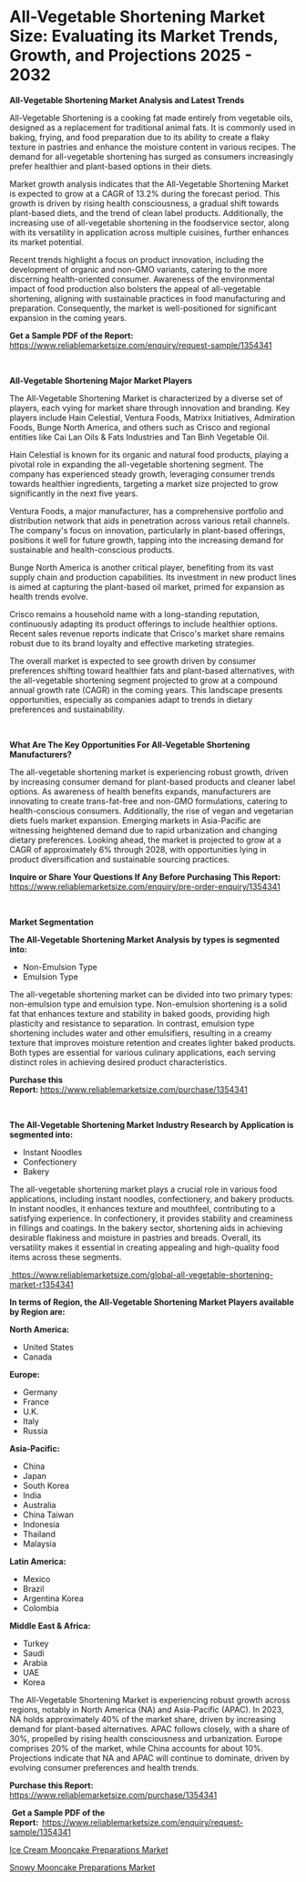 <p><h1>All-Vegetable Shortening Market Size: Evaluating its Market Trends, Growth, and Projections 2025 - 2032</h1></p><p><strong>All-Vegetable Shortening Market Analysis and Latest Trends</strong></p>
<p><p>All-Vegetable Shortening is a cooking fat made entirely from vegetable oils, designed as a replacement for traditional animal fats. It is commonly used in baking, frying, and food preparation due to its ability to create a flaky texture in pastries and enhance the moisture content in various recipes. The demand for all-vegetable shortening has surged as consumers increasingly prefer healthier and plant-based options in their diets.</p><p>Market growth analysis indicates that the All-Vegetable Shortening Market is expected to grow at a CAGR of 13.2% during the forecast period. This growth is driven by rising health consciousness, a gradual shift towards plant-based diets, and the trend of clean label products. Additionally, the increasing use of all-vegetable shortening in the foodservice sector, along with its versatility in application across multiple cuisines, further enhances its market potential.</p><p>Recent trends highlight a focus on product innovation, including the development of organic and non-GMO variants, catering to the more discerning health-oriented consumer. Awareness of the environmental impact of food production also bolsters the appeal of all-vegetable shortening, aligning with sustainable practices in food manufacturing and preparation. Consequently, the market is well-positioned for significant expansion in the coming years.</p></p>
<p><strong>Get a Sample PDF of the Report:&nbsp;</strong> <a href="https://www.reliablemarketsize.com/enquiry/request-sample/1354341?utm_campaign=2115&utm_medium=2&utm_source=Github&utm_content=ia&utm_term=07042025&utm_id=all-vegetable-shortening">https://www.reliablemarketsize.com/enquiry/request-sample/1354341</a></p>
<p>&nbsp;</p>
<p><strong>All-Vegetable Shortening Major Market Players</strong></p>
<p><p>The All-Vegetable Shortening Market is characterized by a diverse set of players, each vying for market share through innovation and branding. Key players include Hain Celestial, Ventura Foods, Matrixx Initiatives, Admiration Foods, Bunge North America, and others such as Crisco and regional entities like Cai Lan Oils & Fats Industries and Tan Binh Vegetable Oil.</p><p>Hain Celestial is known for its organic and natural food products, playing a pivotal role in expanding the all-vegetable shortening segment. The company has experienced steady growth, leveraging consumer trends towards healthier ingredients, targeting a market size projected to grow significantly in the next five years.</p><p>Ventura Foods, a major manufacturer, has a comprehensive portfolio and distribution network that aids in penetration across various retail channels. The company's focus on innovation, particularly in plant-based offerings, positions it well for future growth, tapping into the increasing demand for sustainable and health-conscious products.</p><p>Bunge North America is another critical player, benefiting from its vast supply chain and production capabilities. Its investment in new product lines is aimed at capturing the plant-based oil market, primed for expansion as health trends evolve.</p><p>Crisco remains a household name with a long-standing reputation, continuously adapting its product offerings to include healthier options. Recent sales revenue reports indicate that Crisco's market share remains robust due to its brand loyalty and effective marketing strategies.</p><p>The overall market is expected to see growth driven by consumer preferences shifting toward healthier fats and plant-based alternatives, with the all-vegetable shortening segment projected to grow at a compound annual growth rate (CAGR) in the coming years. This landscape presents opportunities, especially as companies adapt to trends in dietary preferences and sustainability.</p></p>
<p>&nbsp;</p>
<p><strong>What Are The Key Opportunities For All-Vegetable Shortening Manufacturers?</strong></p>
<p><p>The all-vegetable shortening market is experiencing robust growth, driven by increasing consumer demand for plant-based products and cleaner label options. As awareness of health benefits expands, manufacturers are innovating to create trans-fat-free and non-GMO formulations, catering to health-conscious consumers. Additionally, the rise of vegan and vegetarian diets fuels market expansion. Emerging markets in Asia-Pacific are witnessing heightened demand due to rapid urbanization and changing dietary preferences. Looking ahead, the market is projected to grow at a CAGR of approximately 6% through 2028, with opportunities lying in product diversification and sustainable sourcing practices.</p></p>
<p><strong>Inquire or Share Your Questions If Any Before Purchasing This Report:</strong> <a href="https://www.reliablemarketsize.com/enquiry/pre-order-enquiry/1354341?utm_campaign=2115&utm_medium=2&utm_source=Github&utm_content=ia&utm_term=07042025&utm_id=all-vegetable-shortening">https://www.reliablemarketsize.com/enquiry/pre-order-enquiry/1354341</a></p>
<p>&nbsp;</p>
<p><strong>Market Segmentation</strong></p>
<p><strong>The All-Vegetable Shortening Market Analysis by types is segmented into:</strong></p>
<p><ul><li>Non-Emulsion Type</li><li>Emulsion Type</li></ul></p>
<p><p>The all-vegetable shortening market can be divided into two primary types: non-emulsion type and emulsion type. Non-emulsion shortening is a solid fat that enhances texture and stability in baked goods, providing high plasticity and resistance to separation. In contrast, emulsion type shortening includes water and other emulsifiers, resulting in a creamy texture that improves moisture retention and creates lighter baked products. Both types are essential for various culinary applications, each serving distinct roles in achieving desired product characteristics.</p></p>
<p><strong>Purchase this Report:&nbsp;</strong><a href="https://www.reliablemarketsize.com/purchase/1354341?utm_campaign=2115&utm_medium=2&utm_source=Github&utm_content=ia&utm_term=07042025&utm_id=all-vegetable-shortening">https://www.reliablemarketsize.com/purchase/1354341</a></p>
<p>&nbsp;</p>
<p><strong>The All-Vegetable Shortening Market Industry Research by Application is segmented into:</strong></p>
<p><ul><li>Instant Noodles</li><li>Confectionery</li><li>Bakery</li></ul></p>
<p><p>The all-vegetable shortening market plays a crucial role in various food applications, including instant noodles, confectionery, and bakery products. In instant noodles, it enhances texture and mouthfeel, contributing to a satisfying experience. In confectionery, it provides stability and creaminess in fillings and coatings. In the bakery sector, shortening aids in achieving desirable flakiness and moisture in pastries and breads. Overall, its versatility makes it essential in creating appealing and high-quality food items across these segments.</p></p>
<p><a href="https://www.reliablemarketsize.com/global-all-vegetable-shortening-market-r1354341?utm_campaign=2115&utm_medium=2&utm_source=Github&utm_content=ia&utm_term=07042025&utm_id=all-vegetable-shortening">&nbsp;https://www.reliablemarketsize.com/global-all-vegetable-shortening-market-r1354341</a></p>
<p><strong>In terms of Region, the All-Vegetable Shortening Market Players available by Region are:</strong></p>
<p>
    <p> <strong> North America: </strong>
        <ul>
            <li>United States</li>
            <li>Canada</li>
        </ul>
        </p> 
    <p> <strong> Europe: </strong>
        <ul>
            <li>Germany</li>
            <li>France</li>
            <li>U.K.</li>
            <li>Italy</li>
            <li>Russia</li>
        </ul>
        </p> 
    <p> <strong> Asia-Pacific: </strong>
        <ul>
            <li>China</li>
            <li>Japan</li>
            <li>South Korea</li>
            <li>India</li>
            <li>Australia</li>
            <li>China Taiwan</li>
            <li>Indonesia</li>
            <li>Thailand</li>
            <li>Malaysia</li>
        </ul>
        </p> 
    <p> <strong> Latin America: </strong>
        <ul>
            <li>Mexico</li>
            <li>Brazil</li>
            <li>Argentina Korea</li>
            <li>Colombia</li>
        </ul>
        </p> 
    <p> <strong> Middle East & Africa: </strong>
        <ul>
            <li>Turkey</li>
            <li>Saudi</li>
            <li>Arabia</li>
            <li>UAE</li>
            <li>Korea</li>
        </ul>
    </p>
    </p>
<p><p>The All-Vegetable Shortening Market is experiencing robust growth across regions, notably in North America (NA) and Asia-Pacific (APAC). In 2023, NA holds approximately 40% of the market share, driven by increasing demand for plant-based alternatives. APAC follows closely, with a share of 30%, propelled by rising health consciousness and urbanization. Europe comprises 20% of the market, while China accounts for about 10%. Projections indicate that NA and APAC will continue to dominate, driven by evolving consumer preferences and health trends.</p></p>
<p><strong>Purchase this Report: </strong><a href="https://www.reliablemarketsize.com/purchase/1354341?utm_campaign=2115&utm_medium=2&utm_source=Github&utm_content=ia&utm_term=07042025&utm_id=all-vegetable-shortening">https://www.reliablemarketsize.com/purchase/1354341</a></p>
<p>&nbsp;<strong>Get a Sample PDF of the Report:&nbsp;&nbsp;</strong><a href="https://www.reliablemarketsize.com/enquiry/request-sample/1354341?utm_campaign=2115&utm_medium=2&utm_source=Github&utm_content=ia&utm_term=07042025&utm_id=all-vegetable-shortening">https://www.reliablemarketsize.com/enquiry/request-sample/1354341</a></p>
<p><strong></strong></p>
<p><p><a href="https://github.com/sofayahoo2023/Market-Research-Report-List-7/blob/main/ice-cream-mooncake-preparations-market.md?utm_campaign=2115&utm_medium=2&utm_source=Github&utm_content=ia&utm_term=07042025&utm_id=all-vegetable-shortening">Ice Cream Mooncake Preparations Market</a></p><p><a href="https://github.com/wwwkeltoum/Market-Research-Report-List-5/blob/main/snowy-mooncake-preparations-market.md?utm_campaign=2115&utm_medium=2&utm_source=Github&utm_content=ia&utm_term=07042025&utm_id=all-vegetable-shortening">Snowy Mooncake Preparations Market</a></p></p>
